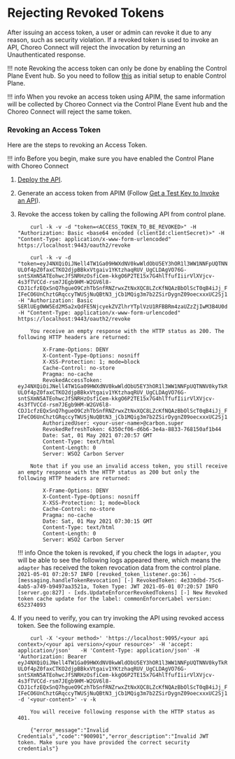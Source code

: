 # Rejecting Revoked Tokens

After issuing an access token, a user or admin can revoke it due to any reason, such as security violation. If a revoked token is used to invoke an API, Choreo Connect will reject the invocation by returning an Unauthenticated response.

!!! note
    Revoking the access token can only be done by enabling the Control Plane Event hub. So you need to follow [this]({{base_path}}/deploy-and-publish/deploy-on-gateway/choreo-connect/deploy-api/deploy-api-to-choreo-connect/#via-api-manager) as initial setup to enable Control Plane.

!!! info
    When you revoke an access token using APIM, the same information will be collected by Choreo Connect via the Control Plane Event hub and the Choreo Connect will reject the same token.


### Revoking an Access Token

Here are the steps to revoking an Access Token.

!!! info 
    Before you begin, make sure you have enabled the Control Plane with Choreo Connect

1. [Deploy the API]({{base_path}}/deploy-and-publish/deploy-on-gateway/choreo-connect/deploy-api/deploy-api-to-choreo-connect/#via-api-manager).

2. Generate an access token from APIM (Follow [Get a Test Key to Invoke an API]({{base_path}}/consume/invoke-apis/invoke-apis-using-tools/invoke-an-api-using-the-integrated-api-console/#get-a-test-key-to-invoke-an-api)).

3. Revoke the access token by calling the following API from control plane.

    ``` tab="Format"
        curl -k -v -d "token=<ACCESS_TOKEN_TO_BE_REVOKED>" -H "Authorization: Basic <base64 encoded (clientId:clientSecret)>" -H "Content-Type: application/x-www-form-urlencoded" https://localhost:9443/oauth2/revoke
    ```
    
    ``` tab="Example"
        curl -k -v -d "token=eyJ4NXQiOiJNell4TW1Ga09HWXdNV0kwWldObU5EY3hOR1l3WW1NNFpUQTNNV0kyTkRBelpHUXpOR00wWkdSbE5qSmtPREZrWkRSaU9URmtNV0ZoTXpVMlpHVmxOZyIsImtpZCI6Ik16WXhNbUZrT0dZd01XSTBaV05tTkRjeE5HWXdZbU00WlRBM01XSTJOREF6WkdRek5HTTBaR1JsTmpKa09ERmtaRFJpT1RGa01XRmhNelUyWkdWbE5nX1JTMjU2IiwiYWxnIjoiUlMyNTYifQ.eyJzdWIiOiJ2YWppcmEtZGV2IiwiYXV0IjoiQVBQTElDQVRJT05fVVNFUiIsImF1ZCI6IkhEZVBINFluRHdjOWtsUHRROTY3MnpGVWZYa2EiLCJuYmYiOjE2MTk4NTIyOTYsImF6cCI6IkhEZVBINFluRHdjOWtsUHRROTY3MnpGVWZYa2EiLCJzY29wZSI6InJlYWQ6cGV0cyIsImlzcyI6Imh0dHBzOlwvXC9sb2NhbGhvc3Q6OTQ0M1wvb2F1dGgyXC90b2tlbiIsImV4cCI6MTYxOTg1NTg5NiwiaWF0IjoxNjE5ODUyMjk2LCJqdGkiOiI0ZTMzMGRiZC03NWM2LTRhYjUtYTc0OS1iOTQ5N2FhMzUyMWEifQ.jUzkrljwJu77FRGswRQ1uKBRDsHswwp1oRyjh-ULOf4pZ0faxCTKO2djpBBkxVtgaiv1YKtzhaqRUV_UgCLDAgVO76G-sntSXmN5ATEohwcJfSNRHzOsfiCem-kkgO6P2TE15x7G4hlTfufIiirVlXVjcv-4s3fTVCCd-rsm7JEgb9HM-W2GV6l8-CDJ1cfzEQxSnQ7hgueO9CzhTbSnfRNZrwxZtNxXQC8LZcKfNQAzBbOlScT0qB4iJj_FgOHdIlpLANC-IFeCO6UnChztGRqccyTWUSjNuQBtN3_jCb1MQig3m7b2ZSirDygnZ09oecxxxUC2Sj1mHM5i6LCsEA" -H "Authorization: Basic SERlUEg0WW5Ed2M5a2xQdFE5NjcyekZVZlhrYTplVzU1RFBBRm4zaUZzZjIwM3B4U0dFZ3NHODBh" -H "Content-Type: application/x-www-form-urlencoded" https://localhost:9443/oauth2/revoke
    ```
    
    ``` tab="Response"
        You receive an empty response with the HTTP status as 200. The following HTTP headers are returned:
            
            X-Frame-Options: DENY
            X-Content-Type-Options: nosniff
            X-XSS-Protection: 1; mode=block
            Cache-Control: no-store
            Pragma: no-cache
            RevokedAccessToken: eyJ4NXQiOiJNell4TW1Ga09HWXdNV0kwWldObU5EY3hOR1l3WW1NNFpUQTNNV0kyTkRBelpHUXpOR00wWkdSbE5qSmtPREZrWkRSaU9URmtNV0ZoTXpVMlpHVmxOZyIsImtpZCI6Ik16WXhNbUZrT0dZd01XSTBaV05tTkRjeE5HWXdZbU00WlRBM01XSTJOREF6WkdRek5HTTBaR1JsTmpKa09ERmtaRFJpT1RGa01XRmhNelUyWkdWbE5nX1JTMjU2IiwiYWxnIjoiUlMyNTYifQ.eyJzdWIiOiJ2YWppcmEtZGV2IiwiYXV0IjoiQVBQTElDQVRJT05fVVNFUiIsImF1ZCI6IkhEZVBINFluRHdjOWtsUHRROTY3MnpGVWZYa2EiLCJuYmYiOjE2MTk4NTIyOTYsImF6cCI6IkhEZVBINFluRHdjOWtsUHRROTY3MnpGVWZYa2EiLCJzY29wZSI6InJlYWQ6cGV0cyIsImlzcyI6Imh0dHBzOlwvXC9sb2NhbGhvc3Q6OTQ0M1wvb2F1dGgyXC90b2tlbiIsImV4cCI6MTYxOTg1NTg5NiwiaWF0IjoxNjE5ODUyMjk2LCJqdGkiOiI0ZTMzMGRiZC03NWM2LTRhYjUtYTc0OS1iOTQ5N2FhMzUyMWEifQ.jUzkrljwJu77FRGswRQ1uKBRDsHswwp1oRyjh-ULOf4pZ0faxCTKO2djpBBkxVtgaiv1YKtzhaqRUV_UgCLDAgVO76G-sntSXmN5ATEohwcJfSNRHzOsfiCem-kkgO6P2TE15x7G4hlTfufIiirVlXVjcv-4s3fTVCCd-rsm7JEgb9HM-W2GV6l8-CDJ1cfzEQxSnQ7hgueO9CzhTbSnfRNZrwxZtNxXQC8LZcKfNQAzBbOlScT0qB4iJj_FgOHdIlpLANC-IFeCO6UnChztGRqccyTWUSjNuQBtN3_jCb1MQig3m7b2ZSirDygnZ09oecxxxUC2Sj1mHM5i6LCsEA
            AuthorizedUser: <your-user-name>@carbon.super
            RevokedRefreshToken: 6350cf06-d6b6-3e4a-8833-768150af1b44
            Date: Sat, 01 May 2021 07:20:57 GMT
            Content-Type: text/html
            Content-Length: 0
            Server: WSO2 Carbon Server
    
        Note that if you use an invalid access token, you still receive an empty response with the HTTP status as 200 but only the following HTTP headers are returned:
        
            X-Frame-Options: DENY
            X-Content-Type-Options: nosniff
            X-XSS-Protection: 1; mode=block
            Cache-Control: no-store
            Pragma: no-cache
            Date: Sat, 01 May 2021 07:30:15 GMT
            Content-Type: text/html
            Content-Length: 0
            Server: WSO2 Carbon Server    
    ```

    !!! info
        Once the token is revoked, if you check the logs in `adapter`, you will be able to see the following logs appeared there, which means the `adapter` has received the token revocation data from the control plane.
        ```
        2021-05-01 07:20:57 INFO [revoked_token_listener.go:36] - [messaging.handleTokenRevocation] [-] RevokedToken: 4e330dbd-75c6-4ab5-a749-b9497aa3521a, Token Type: JWT
        2021-05-01 07:20:57 INFO [server.go:827] - [xds.UpdateEnforcerRevokedTokens] [-] New Revoked token cache update for the label: commonEnforcerLabel version: 652374093
        ```

4. If you need to verify, you can try invoking the API using revoked access token. See the following example.

    ``` tab="Example"
        curl -X '<your method>' 'https://localhost:9095/<your api context>/<your api version>/<your resource>' -H 'accept: application/json'   -H 'Content-Type: application/json' -H 'Authorization: Bearer eyJ4NXQiOiJNell4TW1Ga09HWXdNV0kwWldObU5EY3hOR1l3WW1NNFpUQTNNV0kyTkRBelpHUXpOR00wWkdSbE5qSmtPREZrWkRSaU9URmtNV0ZoTXpVMlpHVmxOZyIsImtpZCI6Ik16WXhNbUZrT0dZd01XSTBaV05tTkRjeE5HWXdZbU00WlRBM01XSTJOREF6WkdRek5HTTBaR1JsTmpKa09ERmtaRFJpT1RGa01XRmhNelUyWkdWbE5nX1JTMjU2IiwiYWxnIjoiUlMyNTYifQ.eyJzdWIiOiJ2YWppcmEtZGV2IiwiYXV0IjoiQVBQTElDQVRJT05fVVNFUiIsImF1ZCI6IkhEZVBINFluRHdjOWtsUHRROTY3MnpGVWZYa2EiLCJuYmYiOjE2MTk4NTIyOTYsImF6cCI6IkhEZVBINFluRHdjOWtsUHRROTY3MnpGVWZYa2EiLCJzY29wZSI6InJlYWQ6cGV0cyIsImlzcyI6Imh0dHBzOlwvXC9sb2NhbGhvc3Q6OTQ0M1wvb2F1dGgyXC90b2tlbiIsImV4cCI6MTYxOTg1NTg5NiwiaWF0IjoxNjE5ODUyMjk2LCJqdGkiOiI0ZTMzMGRiZC03NWM2LTRhYjUtYTc0OS1iOTQ5N2FhMzUyMWEifQ.jUzkrljwJu77FRGswRQ1uKBRDsHswwp1oRyjh-ULOf4pZ0faxCTKO2djpBBkxVtgaiv1YKtzhaqRUV_UgCLDAgVO76G-sntSXmN5ATEohwcJfSNRHzOsfiCem-kkgO6P2TE15x7G4hlTfufIiirVlXVjcv-4s3fTVCCd-rsm7JEgb9HM-W2GV6l8-CDJ1cfzEQxSnQ7hgueO9CzhTbSnfRNZrwxZtNxXQC8LZcKfNQAzBbOlScT0qB4iJj_FgOHdIlpLANC-IFeCO6UnChztGRqccyTWUSjNuQBtN3_jCb1MQig3m7b2ZSirDygnZ09oecxxxUC2Sj1mHM5i6LCsEA'   -d '<your-content>' -v -k
    ```
    
    ``` tab="Response"
        You will receive following response with the HTTP status as 401. 

        {"error_message":"Invalid Credentials","code":"900901","error_description":"Invalid JWT token. Make sure you have provided the correct security credentials"}
    ```

